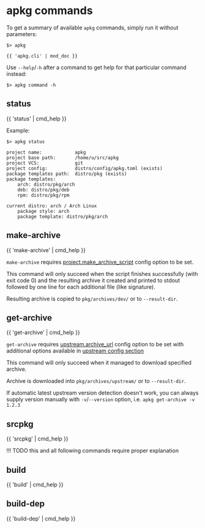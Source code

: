 # apkg commands

To get a summary of available `apkg` commands, simply run it without parameters:

``` text
$> apkg

{{ 'apkg.cli' | mod_doc }}
```

Use `--help`/`-h` after a command to get help for that particular command instead:

``` text
$> apkg command -h
```

## status

{{ 'status' | cmd_help }}

Example:

``` text
$> apkg status

project name:            apkg
project base path:       /home/u/src/apkg
project VCS:             git
project config:          distro/config/apkg.toml (exists)
package templates path:  distro/pkg (exists)
package templates:
    arch: distro/pkg/arch
    deb: distro/pkg/deb
    rpm: distro/pkg/rpm

current distro: arch / Arch Linux
    package style: arch
    package template: distro/pkg/arch
```

## make-archive

{{ 'make-archive' | cmd_help }}

`make-archive` requires
[project.make_archive_script](config.md#projectmake_archive_script)
config option to be set.

This command will only succeed when the script finishes successfully (with
exit code 0) and the resulting archive it created and printed to stdout
followed by one line for each additional file (like signature).

Resulting archive is copied to `pkg/archives/dev/` or to `--result-dir`.


## get-archive

{{ 'get-archive' | cmd_help }}

`get-archive` requires
[upstream.archive_url](config.md#upstreamarchive_url)
config option to be set with additional options available in
[upstream config section](config.md#upstream)

This command will only succeed when it managed to download specified archive.

Archive is downloaded into `pkg/archives/upstream/` or to `--result-dir`.

If automatic latest upstream version detection doesn't work,
you can always supply version manually with `-v`/`--version` option,
i.e. `apkg get-archive -v 1.2.3`


## srcpkg

{{ 'srcpkg' | cmd_help }}

!!! TODO
    this and all following commands require proper explanation

## build

{{ 'build' | cmd_help }}


## build-dep

{{ 'build-dep' | cmd_help }}
